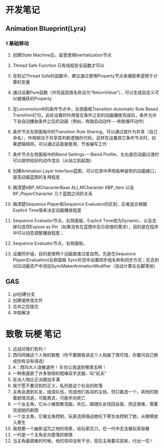# 开发笔记

## Animation Blueprint(Lyra)

### 1 基础移动
1. 创建State Machine后，留意使用Inertialization节点  
2. Thread Safe Function 只有线程安全函数才可以  
3. 在标记Thread Safe的函数中，建议通过使用Property节点来捕获希望用于计算的变量  
4. 通过设置Pure函数（并将返回值名称设为“ReturnValue”），可以生成自定义可以被捕获的Property  
5. 在Locomotion中的条件节点中，左侧面板Transition-Automatic Rule Based Transition打勾，此处设置的作用是在条件之前的动画播放完成后，条件允许下会自动播放条件之后的动画（例如，奔跑启动动作---奔跑循环动作）  
6. 条件节点左侧面板中的Transition Rule Sharing，可以通过提升为共享（自己命名），作用相当于共享其判断逻辑的代码，这样在设置其它条件节点时，如果逻辑相同，可以通过这直接套用，节省编写工作  
7. 条件节点左侧面板中的Blend Settings---Blend Profile，左右是在动画过渡时可以提供较好的动作混合（从站立到起跑）  
8. 创建Animation Layer Interface蓝图，可以在其中声明各种姿势的动画接口，提高动画蓝图的复用程度  

9. 搞清楚ABP_MCharacterBase ALI_MCharacter ABP_Item 以及 BP_PlayerCharacter 几个蓝图之间的关系  
10. 搞清楚Sequence Player和Sequence Evaluator的区别，后者适合根据Explicit Time值来决定动画播放程度  
11. Sequence Evaluator节点，右侧面板，Explicit Time改为Dynamic，以及去掉勾选项Expose as Pin（如果没有在蓝图中显示改值的需求），目的是在程序中可以动态调整播放程度；  
12. Sequence Evaluator节点，右侧面板，  
13. 设置同步组，目的是使两个动画直接过度自然。先是在Sequence Player(Evaluation)右侧面板 Sync栏目中设置同步组名称和同步方式；在去到对应动画资产中添加SyncMakerAnimationModifier（自动计算左右脚落地）



## GAS

1. git创建分支
2. 创建或修改文件
3. 合并之后提交
4. 冲突解决

# 致敬 玩梗 笔记
1. 近战对我们有利！  
2. 西玛阿姨这个人物的致敬（你不要跟我讲这个人扭曲了很可惜，你要问自己换成你有没有得选）  
3. A：西玛大人请撤退吧！  B:你让我退到哪里去啊！  
4. 一种表面嵌了许多铁球的棍棒双手武器，叫“前夫”  
5. 反派人物比正派跟加丰满  
6. 我宁愿不要迟到的正义，私刑是这个社会的败落  
7. 主角会遇到队友，组成队伍，完成他们各自的主线，但只能选一个，其他的随着剧情流逝，可能离去，可能步向死亡  
8. 一个女主角，它从小被邪教洗脑，失忆，跟随队友找回自我，但这很难，需要完成她的剧情  
9. 一个女主角，它被主角控制，玩家选择强迫她吃下寄生虫控制了她，从眼睛放入寄生  
10. 我想要一个幽影诅咒之地的场景，给玩家压力，在一代中无法被玩家驱散  
11. 一代是一个主角走向堕落的剧情  
12. 当主角最困难的时候，他的信仰没有干涉，现在主角要买回来，付出一切！  